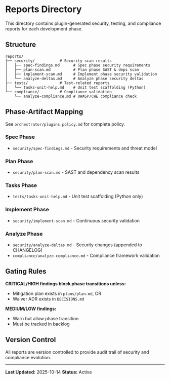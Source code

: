 # Reports Directory

This directory contains plugin-generated security, testing, and compliance reports for each development phase.

## Structure

```
reports/
├── security/           # Security scan results
│   ├── spec-findings.md      # Spec phase security requirements
│   ├── plan-scan.md          # Plan phase SAST & deps scan
│   ├── implement-scan.md     # Implement phase security validation
│   └── analyze-deltas.md     # Analyze phase security deltas
├── tests/              # Test-related reports
│   └── tasks-unit-help.md    # Unit test scaffolding (Python)
└── compliance/         # Compliance validation
    └── analyze-compliance.md # OWASP/CWE compliance check
```

## Phase-Artifact Mapping

See `orchestrator/plugins.policy.md` for complete policy.

### Spec Phase

- `security/spec-findings.md` - Security requirements and threat model

### Plan Phase

- `security/plan-scan.md` - SAST and dependency scan results

### Tasks Phase

- `tests/tasks-unit-help.md` - Unit test scaffolding (Python only)

### Implement Phase

- `security/implement-scan.md` - Continuous security validation

### Analyze Phase

- `security/analyze-deltas.md` - Security changes (appended to CHANGELOG)
- `compliance/analyze-compliance.md` - Compliance framework validation

## Gating Rules

**CRITICAL/HIGH findings block phase transitions unless:**

- Mitigation plan exists in `plans/plan.md`, OR
- Waiver ADR exists in `DECISIONS.md`

**MEDIUM/LOW findings:**

- Warn but allow phase transition
- Must be tracked in backlog

## Version Control

All reports are version controlled to provide audit trail of security and compliance evolution.

---

**Last Updated:** 2025-10-14
**Status:** Active
